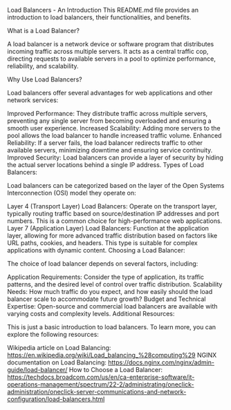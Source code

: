 Load Balancers - An Introduction
This README.md file provides an introduction to load balancers, their functionalities, and benefits.

What is a Load Balancer?

A load balancer is a network device or software program that distributes incoming traffic across multiple servers. It acts as a central traffic cop, directing requests to available servers in a pool to optimize performance, reliability, and scalability.

Why Use Load Balancers?

Load balancers offer several advantages for web applications and other network services:

Improved Performance: They distribute traffic across multiple servers, preventing any single server from becoming overloaded and ensuring a smooth user experience.
Increased Scalability: Adding more servers to the pool allows the load balancer to handle increased traffic volume.
Enhanced Reliability: If a server fails, the load balancer redirects traffic to other available servers, minimizing downtime and ensuring service continuity.
Improved Security: Load balancers can provide a layer of security by hiding the actual server locations behind a single IP address.
Types of Load Balancers:

Load balancers can be categorized based on the layer of the Open Systems Interconnection (OSI) model they operate on:

Layer 4 (Transport Layer) Load Balancers: Operate on the transport layer, typically routing traffic based on source/destination IP addresses and port numbers. This is a common choice for high-performance web applications.
Layer 7 (Application Layer) Load Balancers: Function at the application layer, allowing for more advanced traffic distribution based on factors like URL paths, cookies, and headers. This type is suitable for complex applications with dynamic content.
Choosing a Load Balancer:

The choice of load balancer depends on several factors, including:

Application Requirements: Consider the type of application, its traffic patterns, and the desired level of control over traffic distribution.
Scalability Needs: How much traffic do you expect, and how easily should the load balancer scale to accommodate future growth?
Budget and Technical Expertise: Open-source and commercial load balancers are available with varying costs and complexity levels.
Additional Resources:

This is just a basic introduction to load balancers. To learn more, you can explore the following resources:

Wikipedia article on Load Balancing: https://en.wikipedia.org/wiki/Load_balancing_%28computing%29
NGINX documentation on Load Balancing: https://docs.nginx.com/nginx/admin-guide/load-balancer/
How to Choose a Load Balancer: https://techdocs.broadcom.com/us/en/ca-enterprise-software/it-operations-management/spectrum/22-2/administrating/oneclick-administration/oneclick-server-communications-and-network-configuration/load-balancers.html

